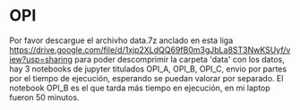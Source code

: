 # OPI
Por favor descargue el archivho data.7z anclado en esta liga https://drive.google.com/file/d/1xjp2XLdQQ69fB0m3gJbLa8ST3NwKSUyf/view?usp=sharing  para poder descomprimir la carpeta 'data' con los datos, hay 3 notebooks de jupyter titulados OPI_A, OPI_B, OPI_C, envio por partes por el tiempo de ejecución, esperando se puedan valorar por separado. El notebook OPI_B es el que tarda más tiempo en ejecución, en mi laptop fueron 50 minutos.
